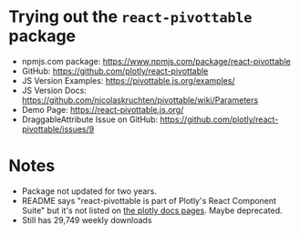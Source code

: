 # Trying out the `react-pivottable` package

- npmjs.com package: https://www.npmjs.com/package/react-pivottable
- GitHub: https://github.com/plotly/react-pivottable
- JS Version Examples: https://pivottable.js.org/examples/
- JS Version Docs: https://github.com/nicolaskruchten/pivottable/wiki/Parameters
- Demo Page: https://react-pivottable.js.org/
- DraggableAttribute Issue on GitHub: https://github.com/plotly/react-pivottable/issues/9

# Notes
- Package not updated for two years.
- README says "react-pivottable is part of Plotly's React Component Suite" but it's not listed on [the plotly docs pages](https://plot.ly/products/react/). Maybe deprecated.
- Still has 29,749 weekly downloads

